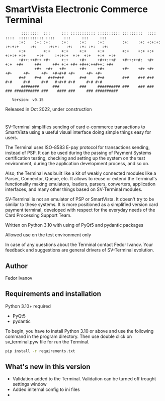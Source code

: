
  # SmartVista Electronic Commerce Terminal

```
       ::::::::  :::     ::: ::::::::::: :::::::::: :::::::::  ::::    ::::  ::::::::::: ::::    :::     :::     :::
      :+:    :+: :+:     :+:     :+:     :+:        :+:    :+: +:+:+: :+:+:+     :+:     :+:+:   :+:   :+: :+:   :+:
      +:+        +:+     +:+     +:+     +:+        +:+    +:+ +:+ +:+:+ +:+     +:+     :+:+:+  +:+  +:+   +:+  +:+
      +#++:++#++ +#+     +:+     +#+     +#++:++#   +#++:++#:  +#+  +:+  +#+     +#+     +#+ +:+ +#+ +#++:++#++: +#+
             +#+  +#+   +#+      +#+     +#+        +#+    +#+ +#+       +#+     +#+     +#+  +#+#+# +#+     +#+ +#+
      #+#    #+#   #+#+#+#       #+#     #+#        #+#    #+# #+#       #+#     #+#     #+#   #+#+# #+#     #+# #+#
       ########      ###         ###     ########## ###    ### ###       ### ########### ###    #### ###     ### ##########
   
   Version: v0.15 
```



Released in Oct 2022, under construction

#

SV-Terminal simplifies sending of card e-commerce transactions to SmartVista using a useful visual interface doing simple things easy for users.

The Terminal uses ISO-8583 E-pay protocol for transactions sending, instead of PSP. It can be used during the passing of Payment Systems certification testing, checking and setting up the system on the test environment, during the application development process, and so on.

Also, the Terminal was built like a kit of weakly connected modules like a Parser, Connector, Queue, etc. It allows to reuse or extend the Terminal's functionality making emulators, loaders, parsers, converters, application interfaces, and many other things based on SV-Terminal modules.

SV-Terminal is not an emulator of PSP or SmartVista. It doesn't try to be similar to these systems. It is more positioned as a simplified version card payment terminal, developed with respect for the everyday needs of the Card Processing Support Team.

Written on Python 3.10 with using of PyQt5 and pydantic packages

Allowed use on the test environment only

In case of any questions about the Terminal contact Fedor Ivanov. Your feedback and suggestions are general drivers of SV-Terminal evolution.


## Author

Fedor Ivanov


## Requirements and installation

Python 3.10+ required


* PyQt5
* pydantic


To begin, you have to install Python 3.10 or above and use the following command in the program directory. Then use double click on sv_terminal.pyw file for run the Terminal.

```cmd
pip install -r requirements.txt
```

## What's new in this version

* Validation added to the Terminal. Validation can be turned off trought settings window
* Added initernal config to ini files 
* 

